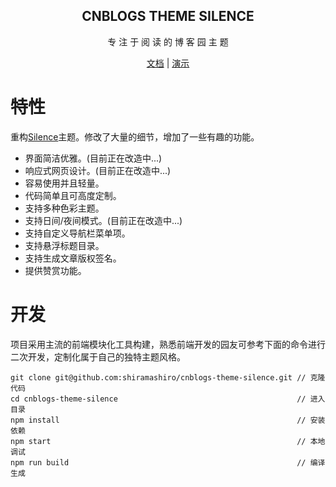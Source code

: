 <div align="center">
  <h2 align="center">
    CNBLOGS THEME SILENCE
  </h2>
  <p align="center">
    专 注 于 阅 读 的 博 客 园 主 题
  </p>

[文档](https://www.cnblogs.com/shiramashiro/p/16329011.html) | [演示](https://www.cnblogs.com/shiramashiro)

</div>

# 特性

重构[Silence](https://gitee.com/esofar/cnblogs-theme-silence)主题。修改了大量的细节，增加了一些有趣的功能。

- 界面简洁优雅。(目前正在改造中...)
- 响应式网页设计。(目前正在改造中...)
- 容易使用并且轻量。
- 代码简单且可高度定制。
- 支持多种色彩主题。
- 支持日间/夜间模式。(目前正在改造中...)
- 支持自定义导航栏菜单项。
- 支持悬浮标题目录。
- 支持生成文章版权签名。
- 提供赞赏功能。

# 开发

项目采用主流的前端模块化工具构建，熟悉前端开发的园友可参考下面的命令进行二次开发，定制化属于自己的独特主题风格。

```
git clone git@github.com:shiramashiro/cnblogs-theme-silence.git // 克隆代码
cd cnblogs-theme-silence                                        // 进入目录
npm install                                                     // 安装依赖
npm start                                                       // 本地调试
npm run build                                                   // 编译生成
```
